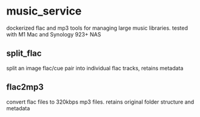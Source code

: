 # music_service
dockerized flac and mp3 tools for managing large music libraries. tested with M1 Mac and Synology 923+ NAS

## split_flac
split an image flac/cue pair into individual flac tracks, retains metadata

## flac2mp3
convert flac files to 320kbps mp3 files. retains original folder structure and metadata